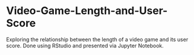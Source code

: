 # Video-Game-Length-and-User-Score
Exploring the relationship between the length of a video game and its user score. Done using RStudio and presented via Jupyter Notebook. 
